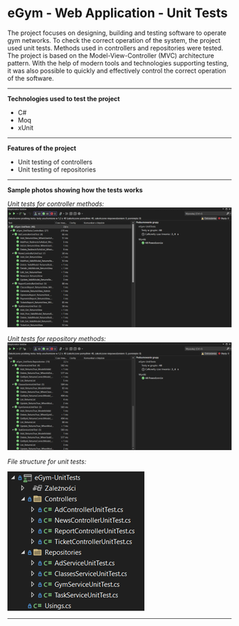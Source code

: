 # eGym - Web Application - Unit Tests

The project focuses on designing, building and testing software to operate gym networks. To check the correct operation of the system, the project used unit tests. Methods used in controllers and repositories were tested. The project is based on the Model-View-Controller (MVC) architecture pattern. With the help of modern tools and technologies supporting testing, it was also possible to quickly and effectively control the correct operation of the software.

----------------------------------------

**Technologies used to test the project**
- C#
- Moq
- xUnit

----------------------------------------

**Features of the project**

- Unit testing of controllers
- Unit testing of repositories

----------------------------------------

**Sample photos showing how the tests works**

*Unit tests for controller methods:*
![Unit tests for controller methods](https://github.com/jakubdziadkowiec17/eGymWebApp-UnitTests/blob/master/Photos/2.png)

*Unit tests for repository methods:*
![Unit tests for repository methods](https://github.com/jakubdziadkowiec17/eGymWebApp-UnitTests/blob/master/Photos/3.png)

*File structure for unit tests:*

![File structure for unit tests](https://github.com/jakubdziadkowiec17/eGymWebApp-UnitTests/blob/master/Photos/1.png)

----------------------------------------

